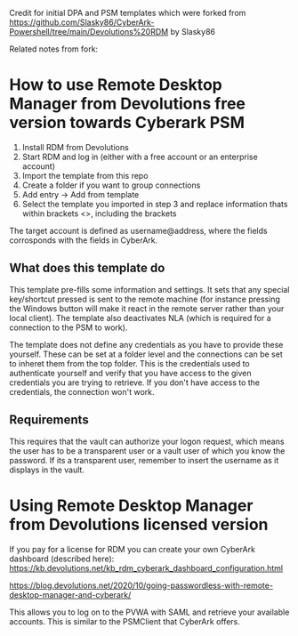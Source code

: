 Credit for initial DPA and PSM templates which were forked from https://github.com/Slasky86/CyberArk-Powershell/tree/main/Devolutions%20RDM by Slasky86


Related notes from fork:
# How to use Remote Desktop Manager from Devolutions free version towards Cyberark PSM

1. Install RDM from Devolutions
2. Start RDM and log in (either with a free account or an enterprise account)
3. Import the template from this repo
4. Create a folder if you want to group connections
5. Add entry -> Add from template
6. Select the template you imported in step 3 and replace information thats within brackets <>, including the brackets

The target account is defined as username@address, where the fields corrosponds with the fields in CyberArk.

## What does this template do

This template pre-fills some information and settings. It sets that any special key/shortcut pressed is sent to the remote machine (for instance pressing the Windows button will make it react in the remote server rather than your local client). The template also deactivates NLA (which is required for a connection to the PSM to work). 

The template does not define any credentials as you have to provide these yourself. These can be set at a folder level and the connections can be set to inheret them from the top folder. This is the credentials used to authenticate yourself and verify that you have access to the given credentials you are trying to retrieve. If you don't have access to the credentials, the connection won't work.


## Requirements

This requires that the vault can authorize your logon request, which means the user has to be a transparent user or a vault user of which you know the password. If its a transparent user, remember to insert the username as it displays in the vault.

# Using Remote Desktop Manager from Devolutions licensed version

If you pay for a license for RDM you can create your own CyberArk dashboard (described here):
https://kb.devolutions.net/kb_rdm_cyberark_dashboard_configuration.html

https://blog.devolutions.net/2020/10/going-passwordless-with-remote-desktop-manager-and-cyberark/

This allows you to log on to the PVWA with SAML and retrieve your available accounts. This is similar to the PSMClient that CyberArk offers. 
